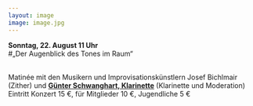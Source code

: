 ```yaml
---
layout: image
image: image.jpg
---
```


**Sonntag, 22. August 11 Uhr**   
#„Der Augenblick des Tones im Raum“   
   
   
Matinée mit den Musikern und Improvisationskünstlern Josef Bichlmair (Zither) und [**Günter Schwanghart, Klarinette**](http://www.schwanghart.de/) (Klarinette und Moderation)  
Eintritt Konzert 15 €, für Mitglieder 10 €, Jugendliche 5 €
